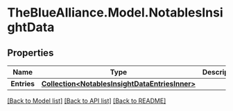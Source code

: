 # TheBlueAlliance.Model.NotablesInsightData

## Properties

Name | Type | Description | Notes
------------ | ------------- | ------------- | -------------
**Entries** | [**Collection&lt;NotablesInsightDataEntriesInner&gt;**](NotablesInsightDataEntriesInner.md) |  | 

[[Back to Model list]](../../README.md#documentation-for-models) [[Back to API list]](../../README.md#documentation-for-api-endpoints) [[Back to README]](../../README.md)

